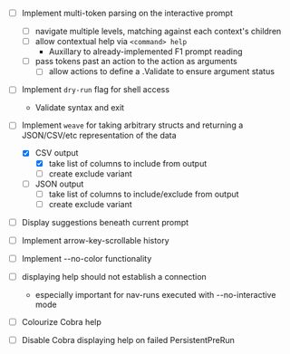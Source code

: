- [ ] Implement multi-token parsing on the interactive prompt
    - [ ] navigate multiple levels, matching against each context's children
    - [ ] allow contextual help via `<command> help`
        - Auxillary to already-implemented F1 prompt reading
    - [ ] pass tokens past an action to the action as arguments
        - [ ] allow actions to define a .Validate to ensure argument status

- [ ] Implement `dry-run` flag for shell access
    - Validate syntax and exit

- [ ] Implement `weave` for taking arbitrary structs and returning a JSON/CSV/etc representation of the data
    - [x] CSV output
        - [x] take list of columns to include from output
        - [ ] create exclude variant
    - [ ] JSON output
        - [ ] take list of columns to include/exclude from output
        - [ ] create exclude variant

- [ ] Display suggestions beneath current prompt

- [ ] Implement arrow-key-scrollable history

- [ ] Implement --no-color functionality

- [ ] displaying help should not establish a connection
    - especially important for nav-runs executed with --no-interactive mode 

- [ ] Colourize Cobra help

- [ ] Disable Cobra displaying help on failed PersistentPreRun